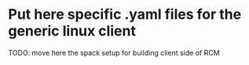 # Put here specific <config>.yaml files for the generic linux client

TODO: move here the spack setup for building client side of RCM



